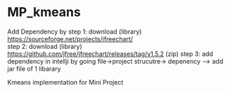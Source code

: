 # MP_kmeans

Add Dependency by 
step 1: download (library)  https://sourceforge.net/projects/jfreechart/  
step 2: download (library)  https://github.com/jfree/jfreechart/releases/tag/v1.5.2            (zip)
step 3: add dependency in intellji by going file->project strucutre-> depenency --> add jar file of   1 libarary 


Kmeans implementation for Mini Project
